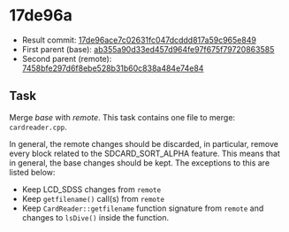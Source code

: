 # 17de96a
- Result commit: [17de96ace7c02631fc047dcddd817a59c965e849](https://github.com/MarlinFirmware/Marlin/commit/17de96ace7c02631fc047dcddd817a59c965e849)
- First parent (base): [ab355a90d33ed457d964fe97f675f79720863585](https://github.com/MarlinFirmware/Marlin/commit/ab355a90d33ed457d964fe97f675f79720863585)
- Second parent (remote): [7458bfe297d6f8ebe528b31b60c838a484e74e84](https://github.com/MarlinFirmware/Marlin/commit/7458bfe297d6f8ebe528b31b60c838a484e74e84)

## Task
Merge _base_ with _remote_.
This task contains one file to merge: `cardreader.cpp`.

In general, the remote changes should be discarded, in particular, remove every block related to the SDCARD_SORT_ALPHA feature.
This means that in general, the base changes should be kept. The exceptions to this are listed below:
* Keep LCD_SDSS changes from `remote`
* Keep `getfilename()` call(s) from `remote`
* Keep `CardReader::getfilename` function signature from `remote` and changes to `lsDive()` inside the function.